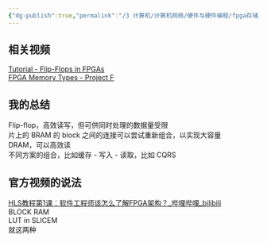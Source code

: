 ```yaml
---
{"dg-publish":true,"permalink":"/3 计算机/计算机网络/硬件与硬件编程/fpga存储及特点/","title":"fpga存储及特点"}
---
```



## 相关视频
[Tutorial - Flip-Flops in FPGAs](https://nandland.com/lesson-5-what-is-a-flip-flop/)  
[FPGA Memory Types - Project F](https://projectf.io/posts/fpga-memory-types/)  
## 我的总结
Flip-flop，高效读写，但可供同时处理的数据量受限  
片上的 BRAM 的 block 之间的连接可以尝试重新组合，以实现大容量  
DRAM，可以高效读  
不同方案的组合，比如缓存 - 写入 - 读取，比如 CQRS
## 官方视频的说法
[HLS教程第1课：软件工程师该怎么了解FPGA架构？\_哔哩哔哩\_bilibili](https://www.bilibili.com/video/BV1BQ4y1N78x/?vd_source=20cb3e7c6ad3d64f0eb2d763ff005080)  
BLOCK RAM  
LUT in SLICEM  
就这两种